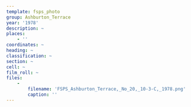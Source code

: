 ```yaml
---
template: fsps_photo
group: Ashburton_Terrace
year: '1978'
description: ~
places:
    - ''
coordinates: ~
heading: ~
classification: ~
section: ~
cell: ~
film_roll: ~
files:
    -
        filename: 'FSPS_Ashburton_Terrace,_No_20,_10-3-C,_1978.png'
        caption: ''
---
```

